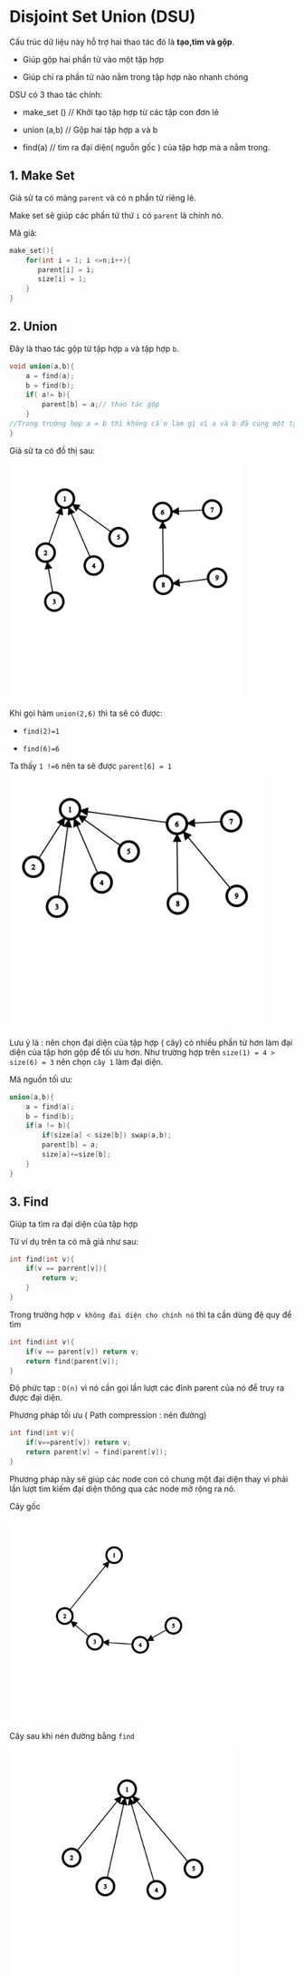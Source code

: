# Disjoint Set Union (DSU)

Cấu trúc dữ liệu này hỗ trợ hai thao tác đó là **tạo,tìm và gộp**. 

- Giúp gộp hai phần tử vào một tập hợp

- Giúp chỉ ra phần tử nào nằm trong tập hợp nào nhanh chóng

DSU có 3 thao tác chính:

- make_set () // Khởi tạo tập hợp từ các tập con đơn lẻ

- union (a,b) // Gộp hai tập hợp a và b

- find(a) // tìm ra đại diện( nguồn gốc ) của tập hợp mà a nằm trong.

## 1. Make Set

Giả sử ta có mảng `parent` và có n phần tử riêng lẻ.

Make set sẽ giúp các phần tử thứ `i` có `parent` là chính nó. 

Mã giả:

```cpp
make_set(){
    for(int i = 1; i <=n;i++){
       parent[i] = i;
       size[i] = 1;
    }
} 
```

## 2. Union

Đây là thao tác gộp từ tập hợp `a` và tập hợp `b`.

```cpp
void union(a,b){
    a = find(a);
    b = find(b);
    if( a!= b){
        parent[b] = a;// thao tác gộp
    }
//Trong trường hợp a = b thì không cần làm gì vì a và b đã cùng một tập hợp rồi
}
```

Giả sử ta có đồ thị sau:

<img title="" src="https://github.com/TruongNguyenDinh/GraphCpp/blob/main/DSU/graph%20(2).png" alt="Đồ thị ban đầu" data-align="center" width="415">

Khi gọi hàm `union(2,6)` thì ta sẽ có được:

- `find(2)=1`

- `find(6)=6`

Ta thấy `1 !=6` nên ta sẽ được `parent[6] = 1` <img title="" src="https://github.com/TruongNguyenDinh/GraphCpp/blob/main/DSU/graph%20(3).png?msec=1754634165514" alt="Đồ thị sau khi union" data-align="center" width="454">

Lưu ý là : nên chọn đại diện của tập hợp ( cây) có nhiều phần tử hơn làm đại diện của tập hơn gộp để tối ưu hơn. Như trường hợp trên `size(1) = 4 > size(6) = 3` nên chọn `cây 1` làm đại diện.

Mã nguồn tối ưu:

```cpp
union(a,b){
    a = find(a);
    b = find(b);
    if(a != b){
        if(size[a] < size[b]) swap(a,b);
        parent[b] = a;
        size[a]+=size[b];
    }
}
```

## 3. Find

Giúp ta tìm ra đại diện của tập hợp 

Từ ví dụ trên ta có mã giả như sau:

```cpp
int find(int v){
    if(v == parrent[v]){
        return v;
    }
}
```

Trong trường hợp `v không đại diện cho chính nó` thì ta cần dùng đệ quy để tìm

```cpp
int find(int v){
    if(v == parent[v]) return v;
    return find(parent[v]);
}
```

Độ phức tạp : `O(n)` vì nó cần gọi lần lượt các đỉnh parent của nó để truy ra được đại diện.

Phương pháp tối ưu ( Path compression : nén đường)

```cpp
int find(int v){
    if(v==parent[v]) return v;
    return parent[v] = find(parent[v]);
}
```

Phương pháp này sẽ giúp các node con có chung một đại diện thay vì phải lần lượt tìm kiếm đại diện thông qua các node mở rộng ra nó.

Cây gốc

<img title="" src="https://github.com/TruongNguyenDinh/GraphCpp/blob/main/DSU/graph.png" alt="Cây trước khi nén" data-align="center" width="357">

Cây sau khi nén đường bằng `find` 

<img title="" src="https://github.com/TruongNguyenDinh/GraphCpp/blob/main/DSU/graph (1).png?msec=1754634165514" alt="Cây sau khi nén" data-align="center" width="401">
